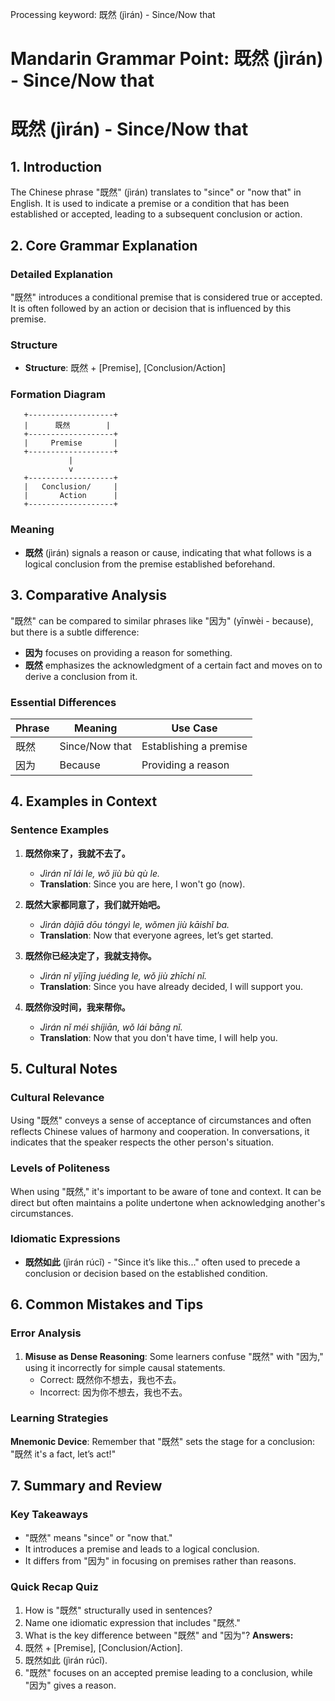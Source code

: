 Processing keyword: 既然 (jìrán) - Since/Now that
# Mandarin Grammar Point: 既然 (jìrán) - Since/Now that
# 既然 (jìrán) - Since/Now that
## 1. Introduction
The Chinese phrase "既然" (jìrán) translates to "since" or "now that" in English. It is used to indicate a premise or a condition that has been established or accepted, leading to a subsequent conclusion or action.
## 2. Core Grammar Explanation
### Detailed Explanation
"既然" introduces a conditional premise that is considered true or accepted. It is often followed by an action or decision that is influenced by this premise. 
### Structure
- **Structure**: 既然 + [Premise], [Conclusion/Action]
  
### Formation Diagram
```
   +-------------------+
   |      既然        |
   +-------------------+
   |     Premise       |
   +-------------------+
             |
             v
   +-------------------+
   |   Conclusion/     |
   |       Action      |
   +-------------------+
```
### Meaning
- **既然** (jìrán) signals a reason or cause, indicating that what follows is a logical conclusion from the premise established beforehand.
## 3. Comparative Analysis
"既然" can be compared to similar phrases like "因为" (yīnwèi - because), but there is a subtle difference:
- **因为** focuses on providing a reason for something.
- **既然** emphasizes the acknowledgment of a certain fact and moves on to derive a conclusion from it.
### Essential Differences
| Phrase     | Meaning          | Use Case                      |
|------------|------------------|-------------------------------|
| 既然      | Since/Now that  | Establishing a premise       |
| 因为      | Because          | Providing a reason            |
## 4. Examples in Context
### Sentence Examples
1. **既然你来了，我就不去了。**
   - *Jìrán nǐ lái le, wǒ jiù bù qù le.*
   - **Translation**: Since you are here, I won't go (now).
   
2. **既然大家都同意了，我们就开始吧。**
   - *Jìrán dàjiā dōu tóngyì le, wǒmen jiù kāishǐ ba.*
   - **Translation**: Now that everyone agrees, let’s get started.
   
3. **既然你已经决定了，我就支持你。**
   - *Jìrán nǐ yǐjīng juédìng le, wǒ jiù zhīchí nǐ.*
   - **Translation**: Since you have already decided, I will support you.
4. **既然你没时间，我来帮你。**
   - *Jìrán nǐ méi shíjiān, wǒ lái bāng nǐ.*
   - **Translation**: Now that you don't have time, I will help you.
## 5. Cultural Notes
### Cultural Relevance
Using "既然" conveys a sense of acceptance of circumstances and often reflects Chinese values of harmony and cooperation. In conversations, it indicates that the speaker respects the other person's situation.
### Levels of Politeness
When using "既然," it's important to be aware of tone and context. It can be direct but often maintains a polite undertone when acknowledging another's circumstances.
### Idiomatic Expressions
- **既然如此** (jìrán rúcǐ) - "Since it’s like this..." often used to precede a conclusion or decision based on the established condition.
## 6. Common Mistakes and Tips
### Error Analysis
1. **Misuse as Dense Reasoning**: Some learners confuse "既然" with "因为," using it incorrectly for simple causal statements.
   - Correct: 既然你不想去，我也不去。
   - Incorrect: 因为你不想去，我也不去。
### Learning Strategies
**Mnemonic Device**: Remember that "既然" sets the stage for a conclusion: "既然 it's a fact, let’s act!" 
## 7. Summary and Review
### Key Takeaways
- "既然" means "since" or "now that."
- It introduces a premise and leads to a logical conclusion.
- It differs from "因为" in focusing on premises rather than reasons.
### Quick Recap Quiz
1. How is "既然" structurally used in sentences?
2. Name one idiomatic expression that includes "既然."
3. What is the key difference between "既然" and "因为"?
**Answers:**
1. 既然 + [Premise], [Conclusion/Action].
2. 既然如此 (jìrán rúcǐ).
3. "既然" focuses on an accepted premise leading to a conclusion, while "因为" gives a reason.
